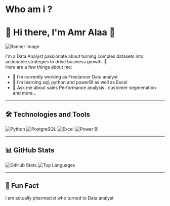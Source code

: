 # Who am i ?
# 🌟 Hi there, I'm Amr Alaa 🌟

![Banner Image](https://media.licdn.com/dms/image/v2/D4D16AQHeyDvAJFzJUw/profile-displaybackgroundimage-shrink_350_1400/profile-displaybackgroundimage-shrink_350_1400/0/1732890419907?e=1740009600&v=beta&t=dPXBcQK7of-3Q9bBe7Nmoco5tqJsamzliF-MYuEn4BE)

I'm a Data Analyst passionate about turning complex datasets into actionable strategies to drive business growth. 🚀  
Here are a few things about me:

- 🔭 I’m currently working as Freelancer Data analyst
- 🌱 I’m learning sql, python and powerBI as well as Excel
- 💬 Ask me about sales Performance analysis , customer segmenation and more...

---

## 🛠️ Technologies and Tools
![Python](https://img.shields.io/badge/Python-3776AB?style=flat&logo=python&logoColor=white)
![PostgreSQL](https://img.shields.io/badge/PostgreSQL-316192?style=flat&logo=postgresql&logoColor=white)
![Excel](https://img.shields.io/badge/Excel-217346?style=flat&logo=microsoft-excel&logoColor=white)
![Power BI](https://img.shields.io/badge/Power_BI-F2C811?style=flat&logo=powerbi&logoColor=white)

---

## 📊 GitHub Stats
![GitHub Stats](https://github-readme-stats.vercel.app/api?username=3mralaa159&show_icons=true&theme=radical)
![Top Languages](https://github-readme-stats.vercel.app/api/top-langs/?username=3mralaa159&layout=compact&theme=radical)

---

## 🌟 Fun Fact
I am actually pharmacist who turned to Data analyst 
